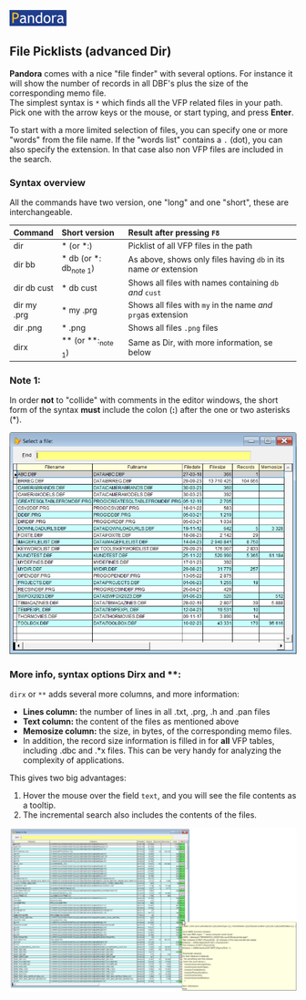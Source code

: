 [![Pandora](Images/pandora2.png)](https://github.com/tbleken/Pandora)

## File Picklists (advanced Dir)</a>  

**Pandora** comes with a nice "file finder" with several options. For instance it will show the number of records in all DBF's plus the size of the corresponding memo file.    
The simplest syntax is `*` which finds all the VFP related files in your path. Pick one with the arrow keys or the mouse, or start typing, and press **Enter**.  

To start with a more limited selection of files, you can specify one or more "words" from the file name. If the "words list" contains a `.` (dot), you can also specify the extension. In that case also non VFP files are included in the search.  

### Syntax overview
All the commands have two version, one "long" and one "short", these are interchangeable. 

| Command| Short version            |        Result after pressing `F8`                                |
|:--|:-----------------------|:----------------------------------------------------------|
|dir| \* (or \*:)                     | Picklist of all VFP files in the path |  
|dir bb| \* db  (or \*: db<sub>note 1</sub>)                 | As above, shows only files having `db` in its name *or* extension|
|dir db cust | \* db cust       | Shows all files with names containing  `db` *and* `cust` |  
|dir my .prg | \* my .prg          | Shows all files with `my` in the name *and* `prg`as extension|
| dir .png | \* .png             | Shows all files `.png` files |
|dirx| \*\* (or **:<sub>note 1</sub>)               | Same as Dir, with more information, se below|  

### Note 1: 
In order **not** to "collide" with comments in the editor windows, the short form of the syntax **must** include the colon (**:**) after the one or two asterisks (\*). 

![dir](Images/pandir.png)

<a id="dirc">  

### More info, syntax options Dirx and **: </a>
`dirx` or `**` adds several more columns, and more information:  
* **Lines column:** the number of lines in all .txt, .prg, .h and .pan files
* **Text column:** the content of the files as mentioned above   
* **Memosize column:** the size, in bytes, of the corresponding memo files.  
* In addition, the record size information is filled in for **all** VFP tables, including .dbc and .*x files. This can be very handy for analyzing the complexity of applications.

This gives two big advantages:  
1. Hover the mouse over the field `text`, and you will see the file contents as a tooltip.
1. The incremental search also includes the contents of the files.


![dirx](Images/pandircr.png)

